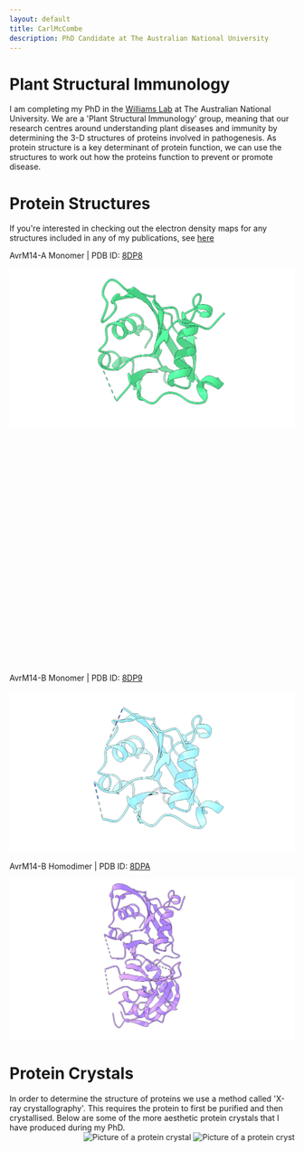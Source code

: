 ```yaml
---
layout: default
title: CarlMcCombe
description: PhD Candidate at The Australian National University
---
```



# Plant Structural Immunology

I am completing my PhD in the [Williams Lab](https://biology.anu.edu.au/research/groups/williams-group-plant-structural-immunology) at The Australian National University. We are a 'Plant Structural Immunology' group, meaning that our research centres around understanding plant diseases and immunity by determining the 3-D structures of proteins involved in pathogenesis. As protein structure is a key determinant of protein function, we can use the structures to work out how the proteins function to prevent or promote disease.

# Protein Structures 
If you're interested in checking out the electron density maps for any structures included in any of my publications, see [here](electron_densities.md)

AvrM14-A Monomer | PDB ID: [8DP8](https://www.rcsb.org/structure/unreleased/8DP8)

![AvrM14-A Monomeric Structure](/assets/images/avrm14_a_monomer.png)

<script src="https://3Dmol.org/build/3Dmol-min.js"></script>     
<script src="https://3Dmol.org/build/3Dmol.ui-min.js"></script>     

<div style="height: 400px; width: 400px; position: relative;" class='viewer_3Dmoljs' data-href='/assets/pdbs/7t6a.pdb' data-backgroundcolor='0xffffff' data-style='stick' data-ui='true'></div>       

AvrM14-B Monomer | PDB ID: [8DP9](https://www.rcsb.org/structure/unreleased/8DP9)

![AvrM14-B Monomeric Structure](/assets/images/avrm14_b_monomer.png)

AvrM14-B Homodimer | PDB ID: [8DPA](https://www.rcsb.org/structure/unreleased/8DPA)

![AvrM14-B Homodimeric Structure](/assets/images/avrm14_b_dimer.png)
# Protein Crystals 

In order to determine the structure of proteins we use a method called 'X-ray crystallography'. This requires the protein to first be purified and then crystallised. Below are some of the more aesthetic protein crystals that I have produced during my PhD.  
<marquee scrollamount="16">
  <img src="https://carl-mccombe.github.io/assets/images/crystal1.JPG" alt="Picture of a protein crystal">
  <img src="https://carl-mccombe.github.io/assets/images/crystal2.JPG" alt="Picture of a protein crystal">
  <img src="https://carl-mccombe.github.io/assets/images/crystal3.JPG" alt="Picture of a protein crystal">
  <img src="https://carl-mccombe.github.io/assets/images/crystal4.JPG" alt="Picture of a protein crystal">
  <img src="https://carl-mccombe.github.io/assets/images/crystal1.JPG" alt="Picture of a protein crystal">
  <img src="https://carl-mccombe.github.io/assets/images/crystal2.JPG" alt="Picture of a protein crystal">
  <img src="https://carl-mccombe.github.io/assets/images/crystal3.JPG" alt="Picture of a protein crystal">
  <img src="https://carl-mccombe.github.io/assets/images/crystal4.JPG" alt="Picture of a protein crystal">
  <img src="https://carl-mccombe.github.io/assets/images/crystal1.JPG" alt="Picture of a protein crystal">
  <img src="https://carl-mccombe.github.io/assets/images/crystal2.JPG" alt="Picture of a protein crystal">
  <img src="https://carl-mccombe.github.io/assets/images/crystal3.JPG" alt="Picture of a protein crystal">
  <img src="https://carl-mccombe.github.io/assets/images/crystal4.JPG" alt="Picture of a protein crystal">
  <img src="https://carl-mccombe.github.io/assets/images/crystal1.JPG" alt="Picture of a protein crystal">
  <img src="https://carl-mccombe.github.io/assets/images/crystal2.JPG" alt="Picture of a protein crystal">
  <img src="https://carl-mccombe.github.io/assets/images/crystal3.JPG" alt="Picture of a protein crystal">
  <img src="https://carl-mccombe.github.io/assets/images/crystal4.JPG" alt="Picture of a protein crystal">
  <img src="https://carl-mccombe.github.io/assets/images/crystal1.JPG" alt="Picture of a protein crystal">
  <img src="https://carl-mccombe.github.io/assets/images/crystal2.JPG" alt="Picture of a protein crystal">
  <img src="https://carl-mccombe.github.io/assets/images/crystal3.JPG" alt="Picture of a protein crystal">
  <img src="https://carl-mccombe.github.io/assets/images/crystal4.JPG" alt="Picture of a protein crystal">
  <img src="https://carl-mccombe.github.io/assets/images/crystal1.JPG" alt="Picture of a protein crystal">
  <img src="https://carl-mccombe.github.io/assets/images/crystal2.JPG" alt="Picture of a protein crystal">
  <img src="https://carl-mccombe.github.io/assets/images/crystal3.JPG" alt="Picture of a protein crystal">
  <img src="https://carl-mccombe.github.io/assets/images/crystal4.JPG" alt="Picture of a protein crystal">
  <img src="https://carl-mccombe.github.io/assets/images/crystal1.JPG" alt="Picture of a protein crystal">
  <img src="https://carl-mccombe.github.io/assets/images/crystal2.JPG" alt="Picture of a protein crystal">
  <img src="https://carl-mccombe.github.io/assets/images/crystal3.JPG" alt="Picture of a protein crystal">
  <img src="https://carl-mccombe.github.io/assets/images/crystal4.JPG" alt="Picture of a protein crystal">
  <img src="https://carl-mccombe.github.io/assets/images/crystal1.JPG" alt="Picture of a protein crystal">
  <img src="https://carl-mccombe.github.io/assets/images/crystal2.JPG" alt="Picture of a protein crystal">
  <img src="https://carl-mccombe.github.io/assets/images/crystal3.JPG" alt="Picture of a protein crystal">
  <img src="https://carl-mccombe.github.io/assets/images/crystal4.JPG" alt="Picture of a protein crystal">
  <img src="https://carl-mccombe.github.io/assets/images/crystal1.JPG" alt="Picture of a protein crystal">
  <img src="https://carl-mccombe.github.io/assets/images/crystal2.JPG" alt="Picture of a protein crystal">
  <img src="https://carl-mccombe.github.io/assets/images/crystal3.JPG" alt="Picture of a protein crystal">
  <img src="https://carl-mccombe.github.io/assets/images/crystal4.JPG" alt="Picture of a protein crystal">
  <img src="https://carl-mccombe.github.io/assets/images/crystal1.JPG" alt="Picture of a protein crystal">
  <img src="https://carl-mccombe.github.io/assets/images/crystal2.JPG" alt="Picture of a protein crystal">
  <img src="https://carl-mccombe.github.io/assets/images/crystal3.JPG" alt="Picture of a protein crystal">
  <img src="https://carl-mccombe.github.io/assets/images/crystal4.JPG" alt="Picture of a protein crystal">
  <img src="https://carl-mccombe.github.io/assets/images/crystal1.JPG" alt="Picture of a protein crystal">
  <img src="https://carl-mccombe.github.io/assets/images/crystal2.JPG" alt="Picture of a protein crystal">
  <img src="https://carl-mccombe.github.io/assets/images/crystal3.JPG" alt="Picture of a protein crystal">
  <img src="https://carl-mccombe.github.io/assets/images/crystal4.JPG" alt="Picture of a protein crystal">
  <img src="https://carl-mccombe.github.io/assets/images/crystal1.JPG" alt="Picture of a protein crystal">
  <img src="https://carl-mccombe.github.io/assets/images/crystal2.JPG" alt="Picture of a protein crystal">
  <img src="https://carl-mccombe.github.io/assets/images/crystal3.JPG" alt="Picture of a protein crystal">
  <img src="https://carl-mccombe.github.io/assets/images/crystal4.JPG" alt="Picture of a protein crystal">
  <img src="https://carl-mccombe.github.io/assets/images/crystal1.JPG" alt="Picture of a protein crystal">
  <img src="https://carl-mccombe.github.io/assets/images/crystal2.JPG" alt="Picture of a protein crystal">
  <img src="https://carl-mccombe.github.io/assets/images/crystal3.JPG" alt="Picture of a protein crystal">
  <img src="https://carl-mccombe.github.io/assets/images/crystal4.JPG" alt="Picture of a protein crystal">
</marquee>
